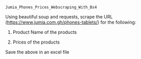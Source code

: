                                                               Jumia_Phones_Prices_Webscraping_With_Bs4

Using beautiful soup and requests, scrape the URL (https://www.jumia.com.gh/phones-tablets/) for the following:

1. Product Name of the products

2. Prices of the products

Save the above in an excel file
